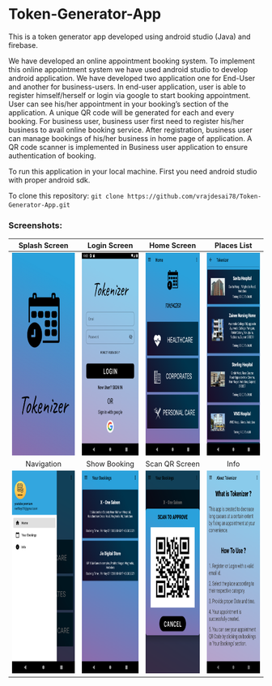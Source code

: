 # Token-Generator-App
This is a token generator app developed using android studio (Java) and firebase.

We have developed an online appointment booking system. To implement this online appointment system we have used android studio to develop android application. We have developed two application one for End-User and another for business-users. In end-user application, user is able to register himself/herself or login via google to start booking appointment. User can see his/her appointment in your booking’s section of the application. A unique QR code will be generated for each and every booking. For business user, business user first need to register his/her business to avail online booking service. After registration, business user can manage bookings of his/her business in home page of application. A QR code scanner is implemented in Business user application to ensure authentication of booking. 

To run this application in your local machine. First you need android studio with proper android sdk.

To clone this repository: `git clone https://github.com/vrajdesai78/Token-Generator-App.git`

### Screenshots:

| Splash Screen | Login Screen | Home Screen | Places List |
|      :---:    |     :---:    |       :---: |  :---:      |
| <img src="https://github.com/vrajdesai78/Token-Generator-App/blob/master/Screenshots/splash_screen.png" width="300" height="400"> | <img src="https://github.com/vrajdesai78/Token-Generator-App/blob/master/Screenshots/Sign_in.png" width="300" height="400"> | <img src="https://github.com/vrajdesai78/Token-Generator-App/blob/master/Screenshots/Home_page.png" width="300" height="400"> | <img src="https://github.com/vrajdesai78/Token-Generator-App/blob/master/Screenshots/Places_list.png" width="300" height="400"> |
| Navigation | Show Booking | Scan QR Screen | Info |
| <img src="https://github.com/vrajdesai78/Token-Generator-App/blob/master/Screenshots/Nav_bar.png" width="300" height="400"> | <img src="https://github.com/vrajdesai78/Token-Generator-App/blob/master/Screenshots/bookings.png" width="300" height="400"> | <img src="https://github.com/vrajdesai78/Token-Generator-App/blob/master/Screenshots/scan_qr.png" width="300" height="400"> | <img src="https://github.com/vrajdesai78/Token-Generator-App/blob/master/Screenshots/info.png" width="300" height="400"> |


